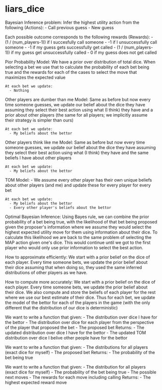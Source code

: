 # liars_dice

Bayesian Inference problem:
Infer the highest utility action from the following (Actions):
    - Call previous guess
    - New guess

Each possible outcome corresponds to the following rewards (Rewards):
    - (1 / (num_players-1)) if I succesfully call someone
    - -1 if I unsuccessfully call someone
    - -1 if my guess gets successfully get called
    - (1 / (num_players-1)) if my guess get unsuccessfully called
    - 0 if my guess does not get called
    
Pior Probability Model:
    We have a prior over distribution of total dice. When selecting a bet
    we use that to calculate the probability of each bet being true and the rewards
    for each of the cases to select the move that maximizes the expected value

    At each bet we update:
      - Nothing

Other players are dumber than me Model:
    Same as before but now every time someone guesses, we update our belief about
    the dice they have assuming they select their best action using what (I think) they have
    and a prior about other players (the same for all players; we implicitly assume their 
    strategy is simpler than ours)

    At each bet we update: 
      - My beliefs about the bettor

Other players think like me Model:
    Same as before but now every time someone guesses, we update our belief about
    the dice they have assuming they select their best action using what (I think) they have
    and the same beliefs I have about other players

    At each bet we update: 
      - My beliefs about the bettor

TOM Model:
    - We assume every other player has their own unique beliefs about other players (and me)
    and update these for every player for every bet

    At each bet we update: 
      - My beliefs about the bettor
      - Every other player's beliefs about the bettor

Optimal Bayesian Inference:
Using Bayes rule, we can combine the prior probability of a bet being true, with the
likelihood of that bet being proposed given the proposer's information where we assume
they would select the highest expected utility move for them using information about
their dice. To calculate this likelihood we are back to the same problem of selecting
the MAP action given one's dice. This would continue until we got to the first player
who would only use prior information to select the best action.

How to approximate efficiently:
We start with a prior belief on the dice of each player. Every time someone bets, we update
the prior belief about their dice assuming that when doing so, they used the same inferred
distributions of other players as we have.

How to compute more accurately:
We start with a prior belief on the dice of each player. Every time someone bets, we update
the prior belief about their dice. We also compute and store the beliefs of each player
for the rest where we use our best estimate of their dice. Thus for each bet, we update
the model of the bettor for each of the players in the game (with the only different that 
the distribution of our dice is deterministic)


We want to write a function that given:
    - The distribution over dice I have for the bettor
    - The distribution over dice for each player from the perspective of the player that proposed the bet
    - The proposed bet
Returns:
    - The updated distribution over dice I have for the bettor
    - The updated TOM distribution over dice I belive other people have for the bettor
    
We want to write a function that given:
    - The distributions for all players (exact dice for myself)
    - The proposed bet
Returns:
    - The probability of the bet being true
    
We want to write a function that given:
    - The distribution for all players (exact dice for myself)
    - The probability of the bet being true
    - The possible next moves
    - The rewards for each move including calling
Returns:
    - The highest expected reward move